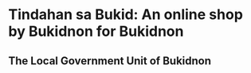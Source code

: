 # Tindahan sa Bukid: An online shop by Bukidnon for Bukidnon

## The Local Government Unit of Bukidnon
